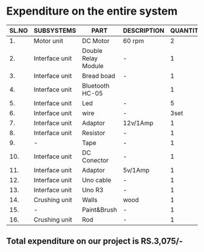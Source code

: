 #  Expenditure on the entire system
  
SL.NO|SUBSYSTEMS|PART|DESCRIPTION|QUANTITY|PRICE|
-----|----------|----|-----------|--------|-----|
1.|Motor unit|DC Motor|60 rpm|2|Rs400/-|
2.|Interface unit|Double Relay Module|-|1|Rs100/-|
3.|Interface unit|Bread boad|-|1|Rs80/-|
4.|Interface unit|Bluetooth HC-05||1|Rs300/-|
5.|Interface unit|Led|-|5|Rs10/-|
6.|Interface unit|wire|-|3set|Rs150/-|
7.|Interface unit|Adaptor|12v/1Amp|1|Rs150/-|
8.|Interface unit|Resistor|-|1|Rs30/-|
9.|-|Tape|-|1|Rs15/-|
10.|Interface unit|DC Conector|-|1|Rs20/-|
11.|Interface unit|Adaptor|5v/1Amp|1|Rs150/-|
12.|Interface unit|Uno cable|-|1|Rs40/-|
13.|Interface unit|Uno R3|-|1|Rs880/-|
14.|Crushing unit|Walls|wood|1|Rs590/-|
15.|-|Paint&Brush|-|1|Rs80/-|
16.|Crushing unit|Rod|-|1|Rs80/-|

## Total expenditure on our project is RS.3,075/-